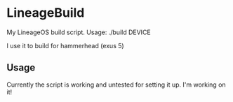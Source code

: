 # LineageBuild

My LineageOS build script. Usage:
    ./build DEVICE

I use it to build for hammerhead (exus 5)

## Usage

Currently the script is working and untested for setting it up.
I'm working on it!


